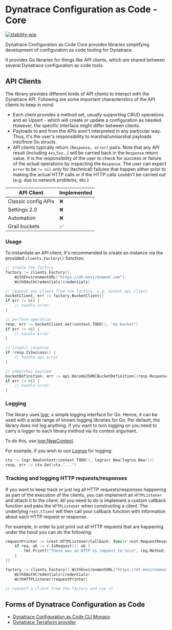# Dynatrace Configuration as Code - Core
[![stability-wip](https://img.shields.io/badge/stability-wip-lightgrey.svg)](https://github.com/mkenney/software-guides/blob/master/STABILITY-BADGES.md#work-in-progress)

Dynatrace Configuration as Code Core provides libraries simplifying development of configuration as code tooling for Dynatrace.

It provides Go libraries for things like API clients, which are shared between several Dynatrace configuration as code tools.


## API Clients

The library provides different kinds of API clients to interact with the Dynatrace API.
Following are some important characteristics of the API clients to keep in mind:

* Each client provides a method set, usually supporting CRUD operations and an Upsert - which will create or update a configuration as needed.
However, the specific interface might differ between clients.
* Payloads to and from the APIs aren't interpreted in any particular way.
Thus, it's the user's responsibility to marshal/unmarshal payloads into/from Go structs.
* API clients typically return `(Response, error)` pairs. Note that any API result (including `4xx`,`5xx`...) will be carried back
in the `Response` return value.
It is the responsibility of the user to check for success or failure of the actual operations by inspecting the 
`Response`. The user can expect `error` to be `!= nil` only for (technical) failures that
happen either prior to making the actual HTTP calls or if the HTTP calls couldn't be carried out (e.g. due to network problems, etc.)

| API Client          | Implemented |
|---------------------|-------------|
| Classic config APIs | ❌           |
| Settings 2.0        | ❌           |
| Automation          | ❌           |
| Grail buckets       | ✅           |




### Usage

To instantiate an API client, it's recommended to create an instance via the provided `clients.Factory()` function:

```go
// create the factory
factory := clients.Factory().
	WithEnvironmentURL("https://dt-environment.com").
	WithOAuthCredentials(credentials)

// request any client from the factory, e.g. bucket api client
bucketClient, err := factory.BucketClient()
if err != nil {
	// handle error
}

// perform operation
resp, err := bucketClient.Get(context.TODO(), "my bucket")
if err != nil {
	// handle error
}

// inspect response
if !resp.IsSuccess() {
	// handle api error
}

// unmarshal payload
bucketDefinition, err := api.DecodeJSON[BucketDefinition](resp.Response)
if err != nil {
	// handle error
}
```

### Logging

The library uses [logr](https://github.com/go-logr/logr), a simple logging interface for Go.
Hence, it can be used with a wide range of known logging libraries for Go.
Per default, the library does not log anything. If you want to turn logging on you need to carry
a logger to each library method via its context argument.

To do this, use [logr.NewContext](https://pkg.go.dev/github.com/go-logr/logr#NewContext).

For example, if you wish to use [Logrus](https://github.com/sirupsen/logrus) for logging:

```go
ctx := logr.NewContext(context.TODO(), logrusr.New(logrus.New()))
resp, err := ctx.Get(ctx,"...")
```

### Tracking and logging HTTP requests/responses
If you want to keep track or just log all HTTP requests/responses happening as part of the execution of the clients, you can implement an `HTTPListener` and attach it to the client.
All you need to do is implement a custom callback function and pass the `HTTPListener` when constructing a client.
The underlying `rest.Client` will then call your callback function with information about each HTTP request or response.

For example, in order to just print out all HTTP requests that are happening under the hood you can do the following:

```go
requestPrinter := &rest.HTTPListener{Callback: func(r rest.RequestResponse) {
	if req, ok := r.IsRequest(); ok {
		fmt.Printf("There was an HTTP %s request to %s\n", req.Method, req.URL.String())
	}
}}

factory := clients.Factory().WithEnvironmentURL("https://dt-environment.com").
	WithOAuthCredentials(credentials).
	WithHTTPListener(requestPrinter)

// request a client from the factory and use it
```

## Forms of Dynatrace Configuration as Code

* [Dynatrace Configuration as Code CLI Monaco](https://github.com/dynatrace/dynatrace-configuration-as-code)
* [Dynatrace Terraform provider](https://github.com/dynatrace-oss/terraform-provider-dynatrace)
